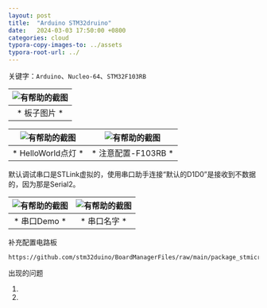 ```yaml
---
layout: post
title:  "Arduino STM32druino"
date:   2024-03-03 17:50:00 +0800
categories: cloud
typora-copy-images-to: ../assets
typora-root-url: ../
---
```


关键字：`Arduino`、`Nucleo-64`、`STM32F103RB`

| ![有帮助的截图](/assets/微信截图_20240303180614.png) |
| :----------------------------------------: |
|          * 板子图片 *          |

| ![有帮助的截图](/assets/微信截图_20240303180322.png) | ![有帮助的截图](/assets/f8f6729114de691f89afd2013304bb0.jpg) |
| :----------------------------------------: | :----------------------------------------: |
|          * HelloWorld点灯 *          |          * 注意配置-F103RB *          |

默认调试串口是STLink虚拟的，使用串口助手连接“默认的D1D0”是接收到不数据的，因为那是Serial2。

| ![有帮助的截图](/assets/微信截图_20240304154255.png) | ![有帮助的截图](/assets/a3df58f1215c6eaea614d2800021e28.png) |
| :----------------------------------------: | :----------------------------------------: |
|          * 串口Demo *          |          * 串口名字 *          |


补充配置电路板
```
https://github.com/stm32duino/BoardManagerFiles/raw/main/package_stmicroelectronics_index.json
```


出现的问题

1. 

1. 